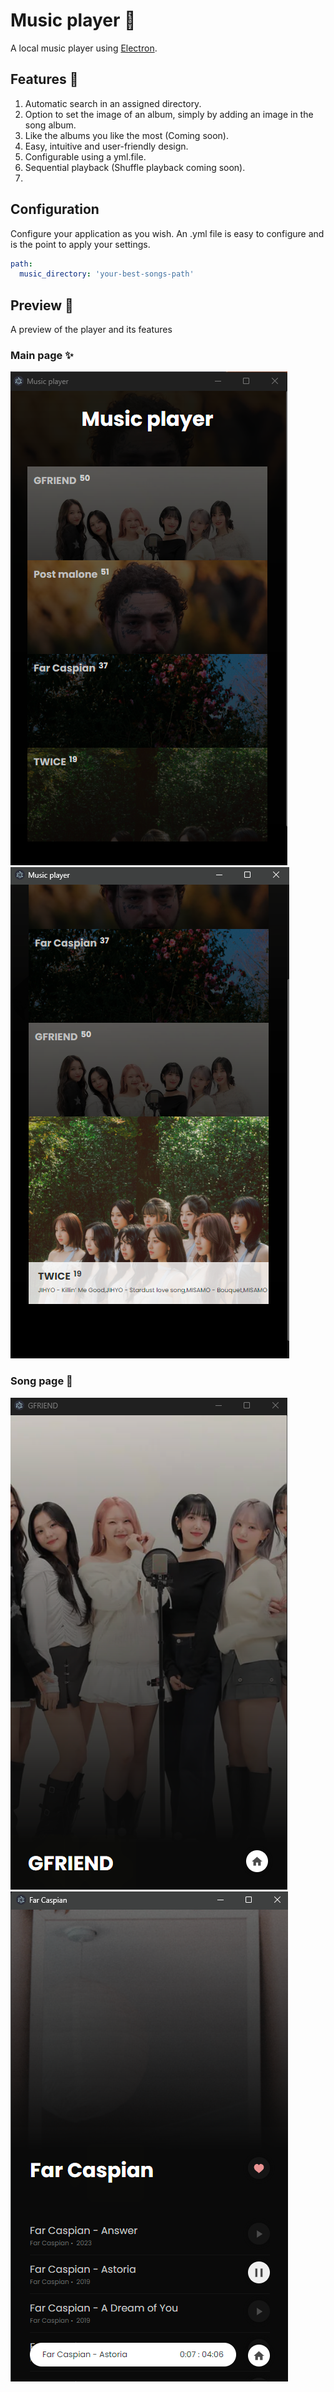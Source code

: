 # Music player 🍃

A local music player using [Electron](https://www.electronjs.org/).

## Features 🍜

1. Automatic search in an assigned directory.
2. Option to set the image of an album, simply by adding an image in the song album.
3. Like the albums you like the most (Coming soon).
4. Easy, intuitive and user-friendly design.
5. Configurable using a yml.file.
6. Sequential playback (Shuffle playback coming soon).
7.

## Configuration

Configure your application as you wish. An .yml file is easy to configure and is the point to apply your settings.

```yml
path:
  music_directory: 'your-best-songs-path'
```

## Preview 🍱

A preview of the player and its features

### Main page ✨

<img src="./preview/main-page-preview.png">
<img src="./preview/main-page-preview-1.png">

### Song page 🧃

<img src="./preview/song-page-preview.png">
<img src="./preview/song-page-preview-1.png">
